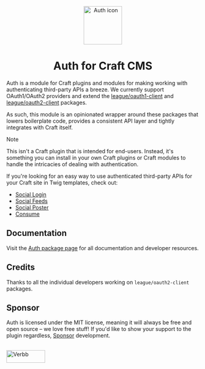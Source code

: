 <p align="center"><img src="https://verbb.imgix.net/plugins/auth/auth-icon.svg" width="100" height="100" alt="Auth icon"></p>
<h1 align="center">Auth for Craft CMS</h1>

Auth is a module for Craft plugins and modules for making working with authenticating third-party APIs a breeze. We currently support OAuth1/OAuth2 providers and extend the [league/oauth1-client](https://github.com/thephpleague/oauth2-client) and [league/oauth2-client](https://github.com/thephpleague/oauth2-client) packages.

As such, this module is an opinionated wrapper around these packages that lowers boilerplate code, provides a consistent API layer and tightly integrates with Craft itself.

> [!NOTE]
> This isn't a Craft plugin that is intended for end-users. Instead, it's something you can install in your own Craft plugins or Craft modules to handle the intricacies of dealing with authentication.
>
> If you're looking for an easy way to use authenticated third-party APIs for your Craft site in Twig templates, check out:
> - [Social Login](https://github.com/verbb/social-login)
> - [Social Feeds](https://github.com/verbb/social-feeds)
> - [Social Poster](https://github.com/verbb/social-poster)
> - [Consume](https://github.com/verbb/consume)

## Documentation
Visit the [Auth package page](https://verbb.io/packages/auth) for all documentation and developer resources.

## Credits
Thanks to all the individual developers working on `league/oauth2-client` packages.

## Sponsor
Auth is licensed under the MIT license, meaning it will always be free and open source – we love free stuff! If you'd like to show your support to the plugin regardless, [Sponsor](https://github.com/sponsors/verbb) development.

<h2></h2>

<a href="https://verbb.io" target="_blank">
    <img width="101" height="33" src="https://verbb.io/assets/img/verbb-pill.svg" alt="Verbb">
</a>
